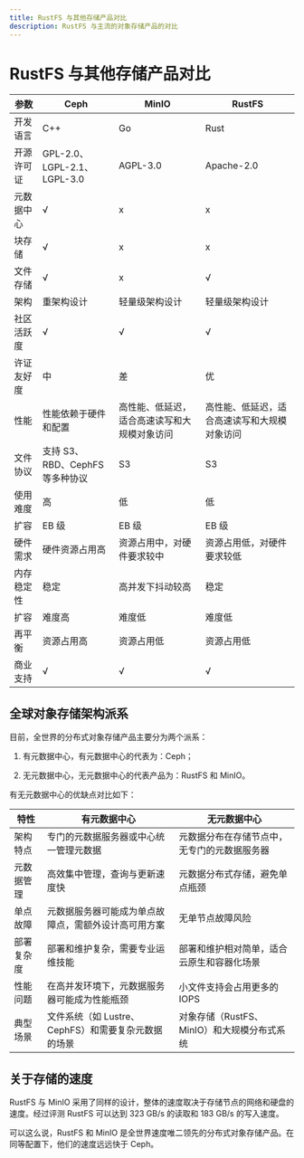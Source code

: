 ```yaml
---
title: RustFS 与其他存储产品对比
description: RustFS 与主流的对象存储产品的对比
---
```


# RustFS 与其他存储产品对比

| 参数 | Ceph | MinIO | RustFS |
| - | - | - | - |
| 开发语言 | C++ | Go | Rust |
| 开源许可证 | GPL-2.0、LGPL-2.1、LGPL-3.0 | AGPL-3.0 | Apache-2.0 |
| 元数据中心 | √ | x | x |
| 块存储 | √ | x | x |
| 文件存储 | √ | x | √ |
| 架构 | 重架构设计 | 轻量级架构设计 | 轻量级架构设计 |
| 社区活跃度 | √ | √ | √ |
| 许证友好度 | 中 | 差 | 优 |
| 性能 | 性能依赖于硬件和配置 | 高性能、低延迟，适合高速读写和大规模对象访问 | 高性能、低延迟，适合高速读写和大规模对象访问 |
| 文件协议 | 支持 S3、RBD、CephFS 等多种协议 | S3 | S3 |
| 使用难度 | 高 | 低 | 低 |
| 扩容 | EB 级 | EB 级 | EB 级 |
| 硬件需求 | 硬件资源占用高 | 资源占用中，对硬件要求较中 | 资源占用低，对硬件要求较低 |
| 内存稳定性 | 稳定 | 高并发下抖动较高 | 稳定 |
| 扩容 | 难度高 | 难度低 | 难度低 |
| 再平衡 | 资源占用高 | 资源占用低 | 资源占用低 |
| 商业支持 | √ | √ | √ |



## 全球对象存储架构派系

目前，全世界的分布式对象存储产品主要分为两个派系：

1. 有元数据中心，有元数据中心的代表为：Ceph；

2. 无元数据中心，无元数据中心的代表产品为：RustFS 和 MinIO。

有无元数据中心的优缺点对比如下：

| 特性 | 有元数据中心 | 无元数据中心 |
| - | - | - |
| 架构特点 | 专门的元数据服务器或中心统一管理元数据 | 元数据分布在存储节点中，无专门的元数据服务器 |
| 元数据管理 | 高效集中管理，查询与更新速度快 | 元数据分布式存储，避免单点瓶颈 |
| 单点故障 | 元数据服务器可能成为单点故障点，需额外设计高可用方案 | 无单节点故障风险 |
| 部署复杂度 | 部署和维护复杂，需要专业运维技能 | 部署和维护相对简单，适合云原生和容器化场景 |
| 性能问题 | 在高并发环境下，元数据服务器可能成为性能瓶颈 | 小文件支持会占用更多的 IOPS |
| 典型场景 | 文件系统（如 Lustre、CephFS）和需要复杂元数据的场景 | 对象存储（RustFS、MinIO）和大规模分布式系统 |


## 关于存储的速度

RustFS 与 MinIO 采用了同样的设计，整体的速度取决于存储节点的网络和硬盘的速度。经过评测 RustFS 可以达到 323 GB/s 的读取和 183 GB/s 的写入速度。

可以这么说，RustFS 和 MinIO 是全世界速度唯二领先的分布式对象存储产品。在同等配置下，他们的速度远远快于 Ceph。


